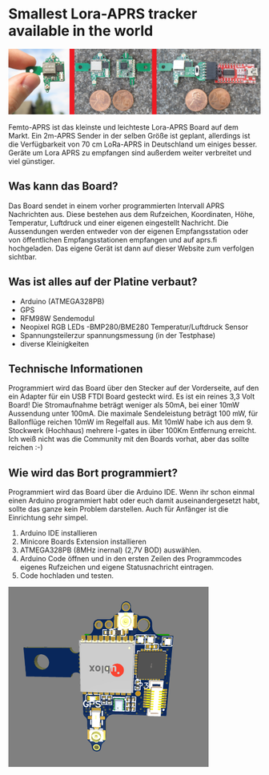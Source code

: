 
# Smallest Lora-APRS tracker available in the world
<img src="./IMG_78267.jpg" width="1000"> 

Femto-APRS ist das kleinste und leichteste Lora-APRS Board auf dem Markt.
Ein 2m-APRS Sender in der selben Größe ist geplant, allerdings ist die Verfügbarkeit von 70 cm LoRa-APRS in Deutschland um einiges besser.
Geräte um Lora APRS zu empfangen sind außerdem weiter verbreitet und viel günstiger.

## Was kann das Board?

Das Board sendet in einem vorher programmierten Intervall APRS Nachrichten aus.
Diese bestehen aus dem Rufzeichen, Koordinaten, Höhe, Temperatur, Luftdruck und einer eigenen eingestellt Nachricht.
Die Aussendungen werden entweder von der eigenen Empfangsstation oder von öffentlichen Empfangsstationen empfangen und auf aprs.fi hochgeladen.
Das eigene Gerät ist dann auf dieser Website zum verfolgen sichtbar.

## Was ist alles auf der Platine verbaut?

- Arduino (ATMEGA328PB)
- GPS
- RFM98W Sendemodul 
- Neopixel RGB LEDs
-BMP280/BME280 Temperatur/Luftdruck Sensor
- Spannungsteilerzur spannungsmessung (in der Testphase)
- diverse Kleinigkeiten

## Technische Informationen
Programmiert wird das Board über den Stecker auf der Vorderseite, auf den ein Adapter für ein USB FTDI Board gesteckt wird. Es ist ein reines 3,3 Volt Board!
Die Stromaufnahme beträgt weniger als 50mA, bei einer 10mW Aussendung unter 100mA.
Die maximale Sendeleistung beträgt 100 mW, für Ballonflüge reichen 10mW im Regelfall aus. 
Mit 10mW habe ich aus dem 9. Stockwerk (Hochhaus) mehrere I-gates in über 100Km Entfernung erreicht.
Ich weiß nicht was die Community mit den Boards vorhat, aber das sollte reichen :-)

## Wie wird das Bort programmiert?

Programmiert wird das Board über die Arduino IDE. Wenn ihr schon einmal einen Arduino programmiert habt oder euch damit auseinandergesetzt habt,
sollte das ganze kein Problem darstellen. Auch für Anfänger ist die Einrichtung sehr simpel.

1. Arduino IDE installieren 
2. Minicore Boards Extension installieren
3. ATMEGA328PB (8MHz inernal) (2,7V BOD) auswählen.
4. Arduino Code öffnen und in den ersten Zeilen des Programmcodes eigenes Rufzeichen und eigene Statusnachricht eintragen.
5. Code hochladen und testen.

<img src="./B1.png" width="400">
